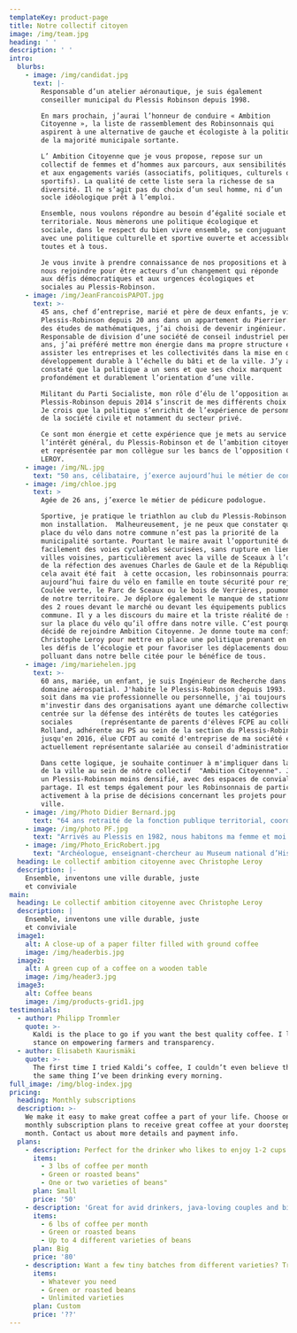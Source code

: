```yaml
---
templateKey: product-page
title: Notre collectif citoyen
image: /img/team.jpg
heading: ' '
description: ' '
intro:
  blurbs:
    - image: /img/candidat.jpg
      text: |-
        Responsable d’un atelier aéronautique, je suis également
        conseiller municipal du Plessis Robinson depuis 1998.

        En mars prochain, j’aurai l’honneur de conduire « Ambition
        Citoyenne », la liste de rassemblement des Robinsonnais qui
        aspirent à une alternative de gauche et écologiste à la politique
        de la majorité municipale sortante.

        L’ Ambition Citoyenne que je vous propose, repose sur un
        collectif de femmes et d’hommes aux parcours, aux sensibilités
        et aux engagements variés (associatifs, politiques, culturels ou
        sportifs). La qualité de cette liste sera la richesse de sa
        diversité. Il ne s’agit pas du choix d’un seul homme, ni d’un
        socle idéologique prêt à l’emploi.

        Ensemble, nous voulons répondre au besoin d’égalité sociale et
        territoriale. Nous mènerons une politique écologique et
        sociale, dans le respect du bien vivre ensemble, se conjuguant
        avec une politique culturelle et sportive ouverte et accessible à
        toutes et à tous.

        Je vous invite à prendre connaissance de nos propositions et à
        nous rejoindre pour être acteurs d’un changement qui réponde
        aux défis démocratiques et aux urgences écologiques et
        sociales au Plessis-Robinson.
    - image: /img/JeanFrancoisPAPOT.jpg
      text: >-
        45 ans, chef d’entreprise, marié et père de deux enfants, je vis au
        Plessis-Robinson depuis 20 ans dans un appartement du Pierrier. Après
        des études de mathématiques, j’ai choisi de devenir ingénieur.
        Responsable de division d’une société de conseil industriel pendant dix
        ans, j’ai préféré mettre mon énergie dans ma propre structure et
        assister les entreprises et les collectivités dans la mise en œuvre du
        développement durable à l’échelle du bâti et de la ville. J’y ai
        constaté que la politique a un sens et que ses choix marquent
        profondément et durablement l’orientation d’une ville.

        Militant du Parti Socialiste, mon rôle d’élu de l’opposition au
        Plessis-Robinson depuis 2014 s’inscrit de mes différents choix de vie.
        Je crois que la politique s’enrichit de l’expérience de personnes issues
        de la société civile et notamment du secteur privé. 

        Ce sont mon énergie et cette expérience que je mets au service de
        l’intérêt général, du Plessis-Robinson et de l’ambition citoyenne portée
        et représentée par mon collègue sur les bancs de l’opposition Christophe
        LEROY.
    - image: /img/NL.jpg
      text: "50 ans, célibataire, j’exerce aujourd’hui le métier de consultant à Boulogne Billancourt. J’habite dans la nouvelle Cité Jardin depuis 12 ans. En 2008, j’ai dû quitter la province dans le cadre d’une mobilité professionnelle. J’ai choisi de vivre au Plessis-Robinson en raison de la présence de parcs et jardins départementaux. La verdure et les arbres sont vitaux pour aérer mon existence. Je me suis rapidement investie localement dans des associations protectrices de l’environnement, du patrimoine et d’un urbanisme maîtrisé (association comité de Quartier le Chateaubriand pour le Panoramic-Ermitage et P.L.E.S.S.I.S) et ai également rejoint ensuite des associations d’usagers des transports.\nEn 2009, j’ai adhéré au nouveau rassemblement Europe Ecologie Les Verts qu’Eva Joly avait rejoint pour les élections européennes. En effet, outre des valeurs écologiques, l’éthique en politique est dans mon ADN.  Mon compte tweeter @Ethique92350 en porte le nom. Jusqu’en 2018, j’ai animé le site Europe Ecologie les Verts du Plessis-Robinson avant de rejoindre le mouvement crée par Benoit Hamon, Génération-S car l’écologie politique est à mon sens indissociable de la solidarité.\nForte de ma résilience aux vicissitudes de l’existence et de mes valeurs, je souhaite continuer à m’investir civiquement pour porter notre collectif au succès pour une ambition citoyenne, qui soit digne de notre cité et de ses habitant(es)\_!\n\n"
    - image: /img/chloe.jpg
      text: >
        Agée de 26 ans, j’exerce le métier de pédicure podologue.

        Sportive, je pratique le triathlon au club du Plessis-Robinson depuis
        mon installation.  Malheureusement, je ne peux que constater que la
        place du vélo dans notre commune n’est pas la priorité de la
        municipalité sortante. Pourtant le maire avait l’opportunité de créer
        facilement des voies cyclables sécurisées, sans rupture en lien avec les
        villes voisines, particulièrement avec la ville de Sceaux à l’occasion
        de la réfection des avenues Charles de Gaule et de la République. Si
        cela avait été fait  à cette occasion, les robinsonnais pourraient
        aujourd’hui faire du vélo en famille en toute sécurité pour rejoindre la
        Coulée verte, le Parc de Sceaux ou le bois de Verrières, poumons verts
        de notre territoire. Je déplore également le manque de stationnements
        des 2 roues devant le marché ou devant les équipements publics de notre
        commune. Il y a les discours du maire et la triste réalité de son action
        sur la place du vélo qu’il offre dans notre ville. C’est pourquoi j’ai
        décidé de rejoindre Ambition Citoyenne. Je donne toute ma confiance à
        Christophe Leroy pour mettre en place une politique prenant en compte
        les défis de l’écologie et pour favoriser les déplacements doux, non
        polluant dans notre belle citée pour le bénéfice de tous.
    - image: /img/mariehelen.jpg
      text: >-
        60 ans, mariée, un enfant, je suis Ingénieur de Recherche dans le
        domaine aérospatial. J'habite le Plessis-Robinson depuis 1993. Que ce
        soit dans ma vie professionnelle ou personnelle, j'ai toujours voulu
        m'investir dans des organisations ayant une démarche collective et
        centrée sur la défense des intérêts de toutes les catégories
        sociales       (représentante de parents d'élèves FCPE au collège Romain
        Rolland, adhérente au PS au sein de la section du Plessis-Robinson
        jusqu'en 2016, élue CFDT au comité d'entreprise de ma société et
        actuellement représentante salariée au conseil d'administration). 

        Dans cette logique, je souhaite continuer à m'impliquer dans la conduite
        de la ville au sein de nôtre collectif  "Ambition Citoyenne". J'aspire à
        un Plessis-Robinson moins densifié, avec des espaces de convialité et de
        partage. Il est temps également pour les Robinsonnais de participer plus
        activement à la prise de décisions concernant les projets pour leur
        ville.              
    - image: /img/Photo Didier Bernard.jpg
      text: "64 ans retraité de la fonction publique territorial, coordinateur des services Enfance Jeunesse et enseignement de la ville du Plessis Robinson, puis directeur d’un centre Social et Culturel,  j’ai fini ma carrière comme  responsable des activités périscolaires, centre de vacances et classes de découverte  de la ville de Bagneux.\nEn marge de mes activités professionnelles j’ai aussi été pendant des années président de la Fédération des Conseils de Parents d’Elèves des Hauts de Seine.\nDepuis toujours j’ai eu une passion pour le sport, la formation et l’éducation populaire\nJ’ai ainsi été rugbyman eu sein du CSMPR section rugby ou j’ai été Educateur des enfants (mini poussins a moins de 14 ans), puis responsable de l’Ecole de Rugby.\nJe suis ensuite devenu président de l Entente Plessis Robinson Meudon Rugby aux cotés du regretté Pierre CETTOUR ROSE, ce qui m’a conduit à m’investir dans le Conseil Départemental de Rugby des Hauts de Seine dont je suis actuellement Vice Président.\nC’est pour promouvoir les valeurs qui ont bâties mon parcours personnel et professionnel que j’ai décidé de m’engager dans la liste «\_Ambition Citoyenne\_»"
    - image: /img/photo PF.jpg
      text: "Arrivés au Plessis en 1982, nous habitons ma femme et moi le quartier de La Fosse Bazin, proche de l’étang Colbert. Nos deux enfants sont nés au Plessis et y ont été scolarisés. J’ai 67 ans, ingénieur  aujourd’hui retraité, je travaillais dans le secteur des télécommunications en tant que chef de département en recherche et développement.\nSocialiste depuis toujours, je me suis investi de façon plus active depuis une douzaine d’années comme militant à la section du Plessis-Robinson.\nEn près de quarante ans, j’ai vu  la ville évoluer, avec certes quelquefois de bonnes choses mais  aussi  avec des options et des choix plus que discutables. Aujourd’hui, je suis convaincu que nous avons besoin de proposer de nouvelles directions, n’excluant personne, faisant une large place à la démocratie locale, en associant les habitants dans  les choix importants, en agissant en totale transparence. Nous avons besoin d’un plan d’urbanisme équilibré alliant activités économiques  et habitat,  un habitat respectant la mixité et accessible au plus grand nombre,  en harmonie avec les infrastructures et préservant l’environnement. Il est grand temps de donner  à notre ville une réelle impulsion écologique comme beaucoup d’autres villes l’ont déjà fait, faisons le pari des mobilités douces avec un plan vélo efficace et ambitieux… \nJe m’engage sur la liste «\_Ambition Citoyenne\_» conduite par Christophe Leroy , liste riche par sa diversité réunissant  citoyens, associatifs, militants d’une gauche  écologique et sociale,  et partageant tous  une même envie, je sais qu’elle sera à la hauteur de ces enjeux\_!"
    - image: /img/Photo_EricRobert.jpg
      text: "Archéologue, enseignant-chercheur au Museum national d’Histoire naturelle, je suis un enfant du Plessis-Robinson. Ma famille s’y est installée en 1934 dans la Cité Basse qu’elle n’a jamais quittée. Ma mère a été professeur de français au collège Claude-Nicolas Ledoux pendant 20 ans, mon père un acteur citoyen et associatif important, notamment au sein du club de rugby, de la FCPE et du Parti Socialiste. \nJe suis attaché à l’enseignement et à l’école publique\_: ils méritent d’être au premier rang des investissements, à l’échelle de l’Etat comme d’une commune. Or au Plessis-Robinson, l’intérêt des enfants passe trop souvent après celui des promoteurs. Les cours et leurs espaces de vie, notamment celle de mon quartier, François Peatrik, sont régulièrement amputés au profit de programmes immobiliers. \nEngagé au Parti Socialiste, je revendique des valeurs de gauche, au premier rang desquelles la solidarité, l’une des priorités de la liste Ambition citoyenne. Parmi les actions à mettre en place, faire en sorte qu’enfin des logements soient réservés aux étudiant.e.s dans notre ville, pour répondre aux difficultés toujours plus importantes qu’ils et elles doivent rencontrer, avec la hausse constante des loyers et la baisse des APL décidée par le gouvernement Macron.  "
  heading: Le collectif ambition citoyenne avec Christophe Leroy
  description: |-
    Ensemble, inventons une ville durable, juste
    et conviviale
main:
  heading: Le collectif ambition citoyenne avec Christophe Leroy
  description: |
    Ensemble, inventons une ville durable, juste
    et conviviale
  image1:
    alt: A close-up of a paper filter filled with ground coffee
    image: /img/headerbis.jpg
  image2:
    alt: A green cup of a coffee on a wooden table
    image: /img/header3.jpg
  image3:
    alt: Coffee beans
    image: /img/products-grid1.jpg
testimonials:
  - author: Philipp Trommler
    quote: >-
      Kaldi is the place to go if you want the best quality coffee. I love their
      stance on empowering farmers and transparency.
  - author: Elisabeth Kaurismäki
    quote: >-
      The first time I tried Kaldi’s coffee, I couldn’t even believe that was
      the same thing I’ve been drinking every morning.
full_image: /img/blog-index.jpg
pricing:
  heading: Monthly subscriptions
  description: >-
    We make it easy to make great coffee a part of your life. Choose one of our
    monthly subscription plans to receive great coffee at your doorstep each
    month. Contact us about more details and payment info.
  plans:
    - description: Perfect for the drinker who likes to enjoy 1-2 cups per day.
      items:
        - 3 lbs of coffee per month
        - Green or roasted beans"
        - One or two varieties of beans"
      plan: Small
      price: '50'
    - description: 'Great for avid drinkers, java-loving couples and bigger crowds'
      items:
        - 6 lbs of coffee per month
        - Green or roasted beans
        - Up to 4 different varieties of beans
      plan: Big
      price: '80'
    - description: Want a few tiny batches from different varieties? Try our custom plan
      items:
        - Whatever you need
        - Green or roasted beans
        - Unlimited varieties
      plan: Custom
      price: '??'
---
```



